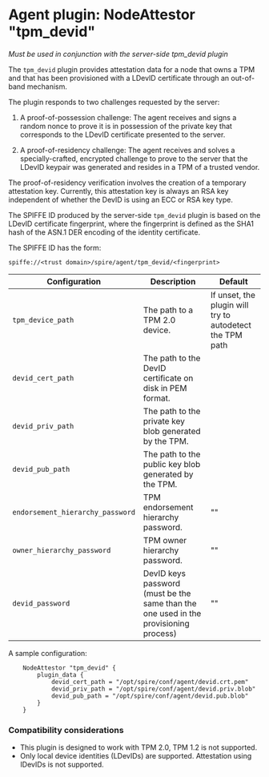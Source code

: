 # Agent plugin: NodeAttestor "tpm_devid"

*Must be used in conjunction with the server-side tpm_devid plugin*

The `tpm_devid` plugin provides attestation data for a node that owns a TPM
and that has been provisioned with a LDevID certificate through an out-of-band
mechanism.

The plugin responds to two challenges requested by the server:

1. A proof-of-possession challenge: The agent receives and signs a random nonce
to prove it is in possession of the private key that corresponds to the LDevID
certificate presented to the server.

2. A proof-of-residency challenge: The agent receives and solves a
specially-crafted, encrypted challenge to prove to the server that the LDevID
keypair was generated and resides in a TPM of a trusted vendor.

The proof-of-residency verification involves the creation of a temporary
attestation key. Currently, this attestation key is always an RSA key independent
of whether the DevID is using an ECC or RSA key type.

The SPIFFE ID produced by the server-side `tpm_devid` plugin is based on the 
LDevID certificate fingerprint, where the fingerprint is defined as the SHA1 hash
of the ASN.1 DER encoding of the identity certificate.

The SPIFFE ID has the form:

```
spiffe://<trust domain>/spire/agent/tpm_devid/<fingerprint>
```

| Configuration 		| Description 									| Default			|
| ---------------------------	| ----------------------------------------------------------------------------	| -----------------------------	|
|`tpm_device_path`		| The path to a TPM 2.0 device.							| If unset, the plugin will try to autodetect the TPM path	|
|`devid_cert_path`		| The path to the DevID certificate on disk in PEM format.			|				|
|`devid_priv_path`		| The path to the private key blob generated by the TPM.			|				|
|`devid_pub_path`	 	| The path to the public key blob generated by the TPM.				|				|
|`endorsement_hierarchy_password`| TPM endorsement hierarchy password.						|		""		|
|`owner_hierarchy_password`	| TPM owner hierarchy password.							|		""		|
|`devid_password`		| DevID keys password (must be the same than the one used in the provisioning process)|		""		|

A sample configuration:

```
	NodeAttestor "tpm_devid" {
		plugin_data {
			devid_cert_path = "/opt/spire/conf/agent/devid.crt.pem"
			devid_priv_path = "/opt/spire/conf/agent/devid.priv.blob"
			devid_pub_path = "/opt/spire/conf/agent/devid.pub.blob"
		}
	}
```

### Compatibility considerations

+ This plugin is designed to work with TPM 2.0, TPM 1.2 is not supported.
+ Only local device identities (LDevIDs) are supported. Attestation using 
IDevIDs is not supported.